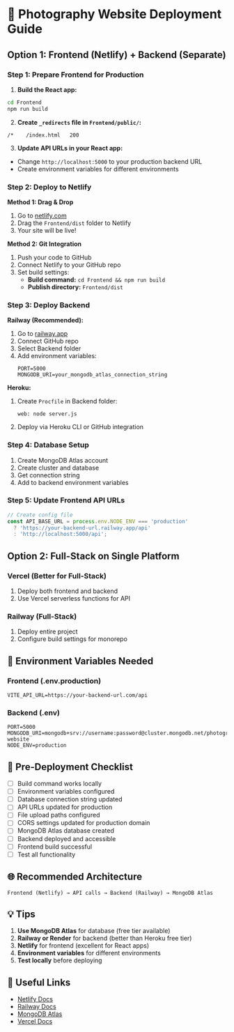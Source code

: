 # 🚀 Photography Website Deployment Guide

## Option 1: Frontend (Netlify) + Backend (Separate)

### Step 1: Prepare Frontend for Production

1. **Build the React app:**
```bash
cd Frontend
npm run build
```

2. **Create `_redirects` file in `Frontend/public/`:**
```
/*    /index.html   200
```

3. **Update API URLs in your React app:**
- Change `http://localhost:5000` to your production backend URL
- Create environment variables for different environments

### Step 2: Deploy to Netlify

**Method 1: Drag & Drop**
1. Go to [netlify.com](https://netlify.com)
2. Drag the `Frontend/dist` folder to Netlify
3. Your site will be live!

**Method 2: Git Integration**
1. Push your code to GitHub
2. Connect Netlify to your GitHub repo
3. Set build settings:
   - **Build command:** `cd Frontend && npm run build`
   - **Publish directory:** `Frontend/dist`

### Step 3: Deploy Backend

**Railway (Recommended):**
1. Go to [railway.app](https://railway.app)
2. Connect GitHub repo
3. Select Backend folder
4. Add environment variables:
   ```
   PORT=5000
   MONGODB_URI=your_mongodb_atlas_connection_string
   ```

**Heroku:**
1. Create `Procfile` in Backend folder:
   ```
   web: node server.js
   ```
2. Deploy via Heroku CLI or GitHub integration

### Step 4: Database Setup
1. Create MongoDB Atlas account
2. Create cluster and database
3. Get connection string
4. Add to backend environment variables

### Step 5: Update Frontend API URLs
```javascript
// Create config file
const API_BASE_URL = process.env.NODE_ENV === 'production' 
  ? 'https://your-backend-url.railway.app/api'
  : 'http://localhost:5000/api';
```

## Option 2: Full-Stack on Single Platform

### Vercel (Better for Full-Stack)
1. Deploy both frontend and backend
2. Use Vercel serverless functions for API

### Railway (Full-Stack)
1. Deploy entire project
2. Configure build settings for monorepo

## 🔧 Environment Variables Needed

### Frontend (.env.production)
```
VITE_API_URL=https://your-backend-url.com/api
```

### Backend (.env)
```
PORT=5000
MONGODB_URI=mongodb+srv://username:password@cluster.mongodb.net/photography-website
NODE_ENV=production
```

## 📝 Pre-Deployment Checklist

- [ ] Build command works locally
- [ ] Environment variables configured
- [ ] Database connection string updated
- [ ] API URLs updated for production
- [ ] File upload paths configured
- [ ] CORS settings updated for production domain
- [ ] MongoDB Atlas database created
- [ ] Backend deployed and accessible
- [ ] Frontend build successful
- [ ] Test all functionality

## 🌐 Recommended Architecture

```
Frontend (Netlify) → API calls → Backend (Railway) → MongoDB Atlas
```

## 💡 Tips

1. **Use MongoDB Atlas** for database (free tier available)
2. **Railway or Render** for backend (better than Heroku free tier)
3. **Netlify** for frontend (excellent for React apps)
4. **Environment variables** for different environments
5. **Test locally** before deploying

## 🔗 Useful Links

- [Netlify Docs](https://docs.netlify.com/)
- [Railway Docs](https://docs.railway.app/)
- [MongoDB Atlas](https://www.mongodb.com/cloud/atlas)
- [Vercel Docs](https://vercel.com/docs)
